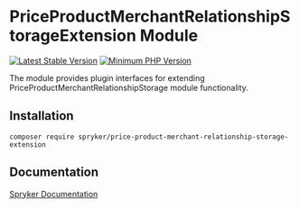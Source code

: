 # PriceProductMerchantRelationshipStorageExtension Module

[![Latest Stable Version](https://poser.pugx.org/spryker/price-product-merchant-relationship-storage-extension/v/stable.svg)](https://packagist.org/packages/spryker/price-product-merchant-relationship-storage-extension)
[![Minimum PHP Version](https://img.shields.io/badge/php-%3E%3D%207.4-8892BF.svg)](https://php.net/)

The module provides plugin interfaces for extending PriceProductMerchantRelationshipStorage module functionality.

## Installation

```
composer require spryker/price-product-merchant-relationship-storage-extension
```

## Documentation

[Spryker Documentation](https://docs.spryker.com)
